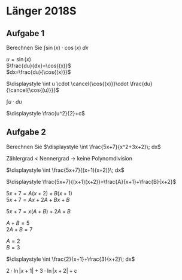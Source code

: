 # Länger 2018S

## Aufgabe 1


Berechnen Sie $\displaystyle \int \sin{(x)\cdot \cos{(x)}}\;dx$

$u=\sin{(x)}$ \
$\frac{du}{dx}=\cos{(x)}$ \
$dx=\frac{du}{\cos{(x)}}$

$\displaystyle \int u \cdot \cancel{\cos{(x)}}\cdot \frac{du}{\cancel{\cos{(u)}}}$

$\displaystyle \int u \cdot du$

$\displaystyle  \frac{u^2}{2}+c$

## Aufgabe 2

Berechnen Sie $\displaystyle \int \frac{5x+7}{x^2+3x+2}\; dx$

Zählergrad < Nennergrad → keine Polynomdivision

$\displaystyle \int \frac{5x+7}{(x+1)(x+2)}\; dx$

$\displaystyle \frac{5x+7}{(x+1)(x+2)}=\frac{A}{x+1}+\frac{B}{x+2}$

$5x+7=A(x+2)+B(x+1)$ \
$5x+7=Ax+2A+Bx+B$ 

$5x+7=x(A+B)+2A+B$

$A+B=5$ \
$2A+B=7$

$A=2$ \
$B=3$

$\displaystyle \int \frac{2}{x+1}+\frac{3}{x+2}\; dx$

$2\cdot \ln{|x+1|}+3\cdot \ln{|x+2|}+c$ 
